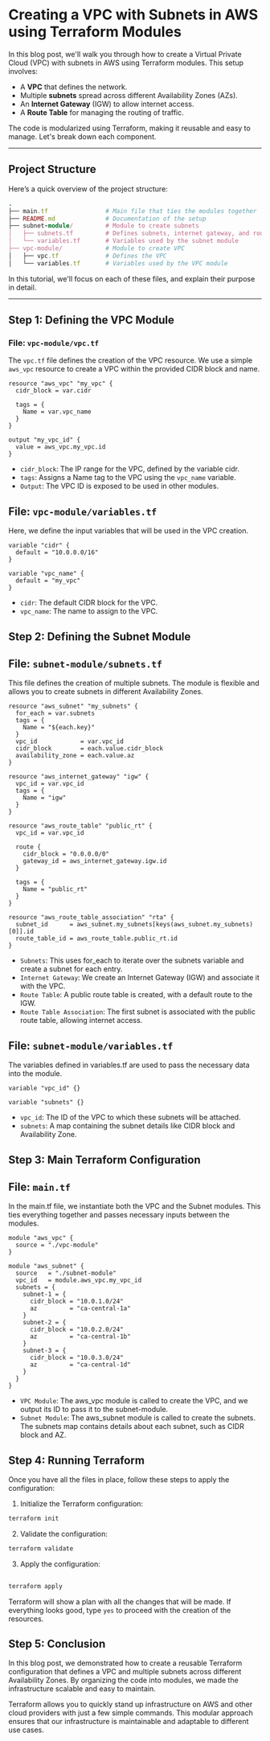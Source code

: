 # **Creating a VPC with Subnets in AWS using Terraform Modules**

In this blog post, we'll walk you through how to create a Virtual Private Cloud (VPC) with subnets in AWS using Terraform modules. This setup involves:

- A **VPC** that defines the network.
- Multiple **subnets** spread across different Availability Zones (AZs).
- An **Internet Gateway** (IGW) to allow internet access.
- A **Route Table** for managing the routing of traffic.

The code is modularized using Terraform, making it reusable and easy to manage. Let's break down each component.

---

## **Project Structure**

Here’s a quick overview of the project structure:
```ruby
.
├── main.tf                # Main file that ties the modules together
├── README.md              # Documentation of the setup
├── subnet-module/         # Module to create subnets
│   ├── subnets.tf         # Defines subnets, internet gateway, and route table
│   └── variables.tf       # Variables used by the subnet module
├── vpc-module/            # Module to create VPC
│   ├── vpc.tf             # Defines the VPC
│   └── variables.tf       # Variables used by the VPC module
```


In this tutorial, we'll focus on each of these files, and explain their purpose in detail.

---

## **Step 1: Defining the VPC Module**

### **File: `vpc-module/vpc.tf`**

The `vpc.tf` file defines the creation of the VPC resource. We use a simple `aws_vpc` resource to create a VPC within the provided CIDR block and name.

```hcl
resource "aws_vpc" "my_vpc" {
  cidr_block = var.cidr

  tags = {
    Name = var.vpc_name
  }
}

output "my_vpc_id" {
  value = aws_vpc.my_vpc.id
}
```

- `cidr_block`: The IP range for the VPC, defined by the variable cidr.
- `tags`: Assigns a Name tag to the VPC using the `vpc_name` variable.
- `Output`: The VPC ID is exposed to be used in other modules.

## **File: `vpc-module/variables.tf`**
Here, we define the input variables that will be used in the VPC creation.

```hcl
variable "cidr" {
  default = "10.0.0.0/16"
}

variable "vpc_name" {
  default = "my_vpc"
}
```

- `cidr`: The default CIDR block for the VPC.
- `vpc_name`: The name to assign to the VPC.

## **Step 2: Defining the Subnet Module**
## **File: `subnet-module/subnets.tf`**
This file defines the creation of multiple subnets. The module is flexible and allows you to create subnets in different Availability Zones.

```hcl
resource "aws_subnet" "my_subnets" {
  for_each = var.subnets
  tags = {
    Name = "${each.key}"
  }
  vpc_id            = var.vpc_id
  cidr_block        = each.value.cidr_block
  availability_zone = each.value.az
}

resource "aws_internet_gateway" "igw" {
  vpc_id = var.vpc_id
  tags = {
    Name = "igw"
  }
}

resource "aws_route_table" "public_rt" {
  vpc_id = var.vpc_id

  route {
    cidr_block = "0.0.0.0/0"
    gateway_id = aws_internet_gateway.igw.id
  }

  tags = {
    Name = "public_rt"
  }
}

resource "aws_route_table_association" "rta" {
  subnet_id      = aws_subnet.my_subnets[keys(aws_subnet.my_subnets)[0]].id
  route_table_id = aws_route_table.public_rt.id
}

```
- `Subnets`: This uses for_each to iterate over the subnets variable and create a subnet for each entry.
- `Internet Gateway`: We create an Internet Gateway (IGW) and associate it with the VPC.
- `Route Table`: A public route table is created, with a default route to the IGW.
- `Route Table Association`: The first subnet is associated with the public route table, allowing internet access.

## **File: `subnet-module/variables.tf`**
The variables defined in variables.tf are used to pass the necessary data into the module.

```hcl
variable "vpc_id" {}

variable "subnets" {}

```
- `vpc_id`: The ID of the VPC to which these subnets will be attached.
- `subnets`: A map containing the subnet details like CIDR block and Availability Zone.

## **Step 3: Main Terraform Configuration**
## **File: `main.tf`**
In the main.tf file, we instantiate both the VPC and the Subnet modules. This ties everything together and passes necessary inputs between the modules.
```hcl
module "aws_vpc" {
  source = "./vpc-module"
}

module "aws_subnet" {
  source   = "./subnet-module"
  vpc_id   = module.aws_vpc.my_vpc_id
  subnets = {
    subnet-1 = {
      cidr_block = "10.0.1.0/24"
      az         = "ca-central-1a"
    }
    subnet-2 = {
      cidr_block = "10.0.2.0/24"
      az         = "ca-central-1b"
    }
    subnet-3 = {
      cidr_block = "10.0.3.0/24"
      az         = "ca-central-1d"
    }
  }
}

```
- `VPC Module`: The aws_vpc module is called to create the VPC, and we output its ID to pass it to the subnet-module.
- `Subnet Module`: The aws_subnet module is called to create the subnets. The subnets map contains details about each subnet, such as CIDR block and AZ.

## **Step 4: Running Terraform**
Once you have all the files in place, follow these steps to apply the configuration:

1. Initialize the Terraform configuration:

```bash
terraform init
```
2. Validate the configuration:

```bash
terraform validate
```
3. Apply the configuration:
```bash
 
terraform apply
```
Terraform will show a plan with all the changes that will be made. If everything looks good, type `yes` to proceed with the creation of the resources.

## **Step 5: Conclusion**
In this blog post, we demonstrated how to create a reusable Terraform configuration that defines a VPC and multiple subnets across different Availability Zones. By organizing the code into modules, we made the infrastructure scalable and easy to maintain.

Terraform allows you to quickly stand up infrastructure on AWS and other cloud providers with just a few simple commands. This modular approach ensures that our infrastructure is maintainable and adaptable to different use cases.

